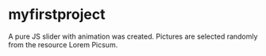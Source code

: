 # myfirstproject
A pure JS slider with animation was created. Pictures are selected randomly from the resource Lorem Picsum.
